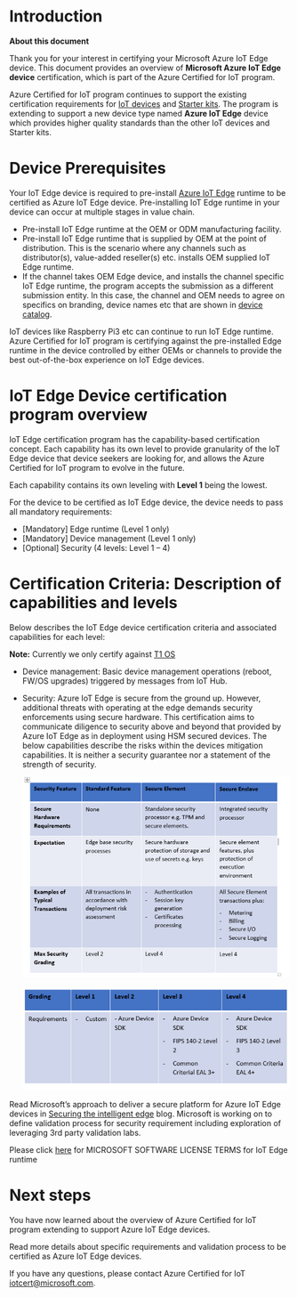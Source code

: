 ﻿# Introduction

**About this document**

Thank you for your interest in certifying your Microsoft Azure IoT Edge device. This document provides an overview of **Microsoft Azure IoT Edge device** certification, which is part of the Azure Certified for IoT program.

Azure Certified for IoT program continues to support the existing certification requirements for [IoT devices](https://github.com/Azure/azure-iot-device-ecosystem/tree/master/iotcertification) and [Starter kits](https://github.com/Azure/azure-iot-device-ecosystem/blob/master/kits/iotcertification/iot_certification_kit.md). The program is extending to support a new device type named **Azure IoT Edge** device which provides higher quality standards than the other IoT devices and Starter kits.

# Device Prerequisites

Your IoT Edge device is required to pre-install [Azure IoT Edge](https://github.com/Azure/iot-edge/blob/master/README.md) runtime to be certified as Azure IoT Edge device.  Pre-installing IoT Edge runtime in your device can occur at multiple stages in value chain.

-   Pre-install IoT Edge runtime at the OEM or ODM manufacturing facility.
-   Pre-install IoT Edge runtime that is supplied by OEM at the point of distribution. This is the scenario where any channels such as distributor(s), value-added reseller(s) etc. installs OEM supplied IoT Edge runtime.
-   If the channel takes OEM Edge device, and installs the channel specific IoT Edge runtime, the program accepts the submission as a different submission entity. In this case, the channel and OEM needs to agree on specifics on branding, device names etc that are shown in [device catalog](https://catalog.azureiotsolutions.com/).

IoT devices like Raspberry Pi3 etc can continue to run IoT Edge runtime. Azure Certified for IoT program is certifying against the pre-installed Edge runtime in the device controlled by either OEMs or channels to provide the best out-of-the-box experience on IoT Edge devices.

# IoT Edge Device certification program overview

IoT Edge certification program has the capability-based certification concept. Each capability has its own level to provide granularity of the IoT Edge device that device seekers are looking for, and allows the Azure Certified for IoT program to evolve in the future.

Each capability contains its own leveling with **Level 1** being the lowest. 

For the device to be certified as IoT Edge device, the device needs to pass all mandatory requirements:

-   [Mandatory] Edge runtime (Level 1 only)
-   [Mandatory] Device management (Level 1 only)
-   [Optional] Security (4 levels: Level 1 – 4)

# Certification Criteria: Description of capabilities and levels

Below describes the IoT Edge device certification criteria and associated capabilities for each level:

**Note:** Currently we only certify against [T1 OS](https://docs.microsoft.com/en-us/azure/iot-edge/support)

-   Device management: Basic device management operations (reboot, FW/OS upgrades) triggered by messages from IoT Hub.

-   Security: Azure IoT Edge is secure from the ground up.  However, additional threats with operating at the edge demands security enforcements using secure hardware.  This certification aims to communicate diligence to security above and beyond that provided by Azure IoT Edge as in deployment using HSM secured devices. 
The below capabilities describe the risks within the devices mitigation capabilities. It is neither a security guarantee nor a statement of the strength of security. 

    ![](images/1.PNG)


    ![](images/2.PNG)

Read Microsoft’s approach to deliver a secure platform for Azure IoT Edge devices in [Securing the intelligent edge](https://azure.microsoft.com/en-us/blog/securing-the-intelligent-edge/) blog. Microsoft is working on to define validation process for security requirement including exploration of leveraging 3rd party validation labs.

Please click [here](https://github.com/Azure/azure-iotedge/blob/master/LICENSE) for MICROSOFT SOFTWARE LICENSE TERMS for IoT Edge runtime

# Next steps

You have now learned about the overview of Azure Certified for IoT program extending to support Azure IoT Edge devices.

Read more details about specific requirements and validation process to be certified as Azure IoT Edge devices. 

If you have any questions, please contact Azure Certified for IoT [iotcert@microsoft.com](mailto:iotcert@microsoft.com).

